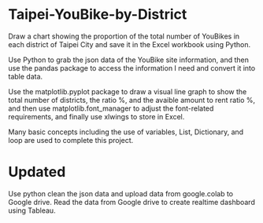 # Taipei-YouBike-by-District
Draw a chart showing the proportion of the total number of YouBikes in each district of Taipei City and save it in the Excel workbook using Python.    

Use Python to grab the json data of the YouBike site information, and then use the pandas package to access the information I need and convert it into table data.   
  
Use the matplotlib.pyplot package to draw a visual line graph to show the total number of districts, the ratio %, and the avaible amount to rent ratio %, and then use matplotlib.font_manager to adjust the font-related requirements, and finally use xlwings to store in Excel.   
  
Many basic concepts including the use of variables, List, Dictionary, and loop are used to complete this project. 

# Updated
Use python clean the json data and upload data from google.colab to Google drive. 
Read the data from Google drive to create realtime dashboard using Tableau.
